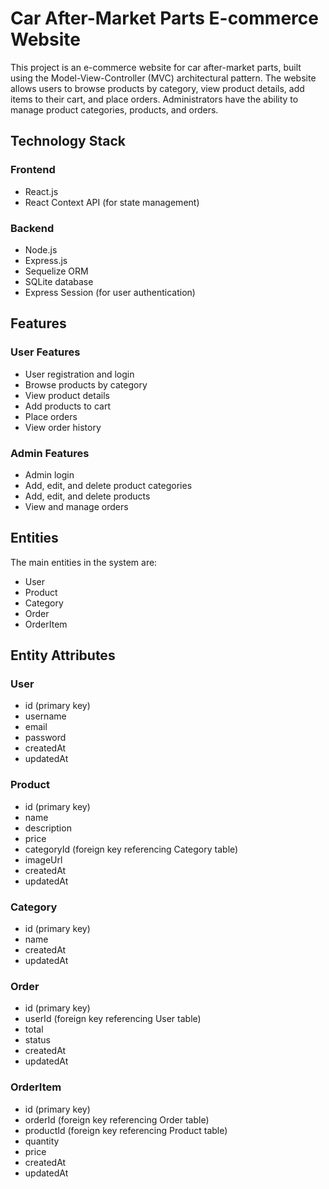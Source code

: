# Car After-Market Parts E-commerce Website

This project is an e-commerce website for car after-market parts, built using the Model-View-Controller (MVC) architectural pattern. The website allows users to browse products by category, view product details, add items to their cart, and place orders. Administrators have the ability to manage product categories, products, and orders.

## Technology Stack

### Frontend
- React.js
- React Context API (for state management)

### Backend
- Node.js
- Express.js
- Sequelize ORM
- SQLite database
- Express Session (for user authentication)


## Features

### User Features
- User registration and login
- Browse products by category
- View product details
- Add products to cart
- Place orders
- View order history

### Admin Features
- Admin login
- Add, edit, and delete product categories
- Add, edit, and delete products
- View and manage orders


## Entities

The main entities in the system are:

- User
- Product
- Category
- Order
- OrderItem

## Entity Attributes

### User
- id (primary key)
- username
- email
- password
- createdAt
- updatedAt

### Product
- id (primary key)
- name
- description
- price
- categoryId (foreign key referencing Category table)
- imageUrl
- createdAt
- updatedAt

### Category
- id (primary key)
- name
- createdAt
- updatedAt

### Order
- id (primary key)
- userId (foreign key referencing User table)
- total
- status
- createdAt
- updatedAt

### OrderItem
- id (primary key)
- orderId (foreign key referencing Order table)
- productId (foreign key referencing Product table)
- quantity
- price
- createdAt
- updatedAt
